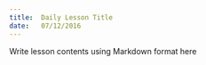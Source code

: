 ```yaml
---
title:  Daily Lesson Title
date:   07/12/2016
---
```


Write lesson contents using Markdown format here